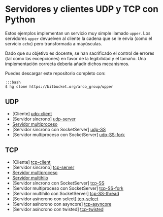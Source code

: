 Servidores y clientes UDP y TCP con Python
==========================================

Estos ejemplos implementan un servicio muy simple llamado ``upper``. Los servidores
``upper`` devuelven al cliente la cadena que se le envía (como el servicio ``echo``) pero
transformada a mayúsculas.

Dado que su objetivo es docente, se han sacrificado el control de errores (tal como las
excepciones) en favor de la legibilidad y el tamaño. Una implementación correcta debería
añadir dichos mecanismos.

Puedes descargar este repositorio completo con:

    :::bash
    $ hg clone https://bitbucket.org/arco_group/upper


UDP
---

- [Cliente] [udp-client]
- [Servidor síncrono] [udp-server]
- [Servidor multiproceso][udp-fork]
- [Servidor síncrono con SocketServer] [udp-SS]
- [Servidor multiproceso con SocketServer] [udp-SS-fork]


[udp-client]:    https://bitbucket.org/arco_group/upper/raw/tip/UDP_client.py
[udp-server]:    https://bitbucket.org/arco_group/upper/raw/tip/UDP_server.py
[udp-fork]:      https://bitbucket.org/arco_group/upper/raw/tip/UDP_fork_server.py
[udp-SS]:        https://bitbucket.org/arco_group/upper/raw/tip/UDP_SS_server.py
[udp-SS-fork]:   https://bitbucket.org/arco_group/upper/raw/tip/UDP_SS_fork_server.py


TCP
---

- [Cliente] [tcp-client]
- [Servidor síncrono] [tcp-server]
- [Servidor multiproceso][tcp-fork]
- [Servidor multihilo][tcp-thread]
- [Servidor síncrono con SocketServer] [tcp-SS]
- [Servidor multiproceso con SocketServer] [tcp-SS-fork]
- [Servidor multihilo con SocketServer] [tcp-SS-thread]
- [Servidor asíncrono con select] [tcp-select]
- [Servidor asíncrono con asyncore] [tcp-asyncore]
- [Servidor asíncrono con twisted] [tcp-twisted]


[tcp-client]:    https://bitbucket.org/arco_group/upper/raw/tip/TCP_client.py
[tcp-server]:    https://bitbucket.org/arco_group/upper/raw/tip/TCP_server.py
[tcp-fork]:      https://bitbucket.org/arco_group/upper/raw/tip/TCP_fork_server.py
[tcp-thread]:    https://bitbucket.org/arco_group/upper/raw/tip/TCP_thread_server.py
[tcp-SS]:        https://bitbucket.org/arco_group/upper/raw/tip/TCP_SS_server.py
[tcp-SS-fork]:   https://bitbucket.org/arco_group/upper/raw/tip/TCP_SS_fork_server.py
[tcp-SS-thread]: https://bitbucket.org/arco_group/upper/raw/tip/TCP_SS_thread_server.py
[tcp-select]:    https://bitbucket.org/arco_group/upper/raw/tip/TCP_select_server.py
[tcp-asyncore]:  https://bitbucket.org/arco_group/upper/raw/tip/TCP_asyncore_server.py
[tcp-twisted]:   https://bitbucket.org/arco_group/upper/raw/tip/TCP_twisted_server.py

<!--
-- Local Variables:
--  coding: utf-8
--  mode: flyspell
--  ispell-local-dictionary: "castellano"
-- End:
-->
